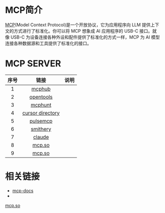 
# MCP简介

[MCP](https://mcp-docs.cn/introduction)(Model Context Protocol)是一个开放协议，它为应用程序向 LLM 提供上下文的方式进行了标准化。你可以将 MCP 想象成 AI 应用程序的 USB-C 接口。就像 USB-C 为设备连接各种外设和配件提供了标准化的方式一样，MCP 为 AI 模型连接各种数据源和工具提供了标准化的接口。



# MCP SERVER

|序号|链接|说明|  
|:-:|:-:|:-:|
|1|[mcphub](https://mcphub.io/registry)||
|2|[opentools](https://opentools.com/registry)||
|3|[mcphunt](https://mcphunt.com/zh)||
|4|[cursor directory](https://cursor.directory/mcp)||
|5|[pulsemcp](https://www.pulsemcp.com/servers)||
|6|[smithery](https://smithery.ai/)||
|7|[claude](https://modelcontextprotocol.io/examples)||
|8|[mcp.so](https://mcp.so/servers)||
|9| <a href="https://mcp.so/servers" target="_blank">mcp.so</a> ||


# 相关链接
* [mcp-docs](https://mcp-docs.cn/introduction)
* 



<a href="https://mcp.so/servers" target="_blank">mcp.so</a>
